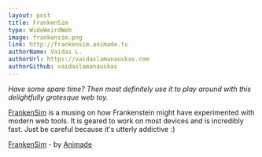 ```yaml
---
layout: post
title: FrankenSim
type: WideWeirdWeb
image: frankensim.png
link: http://frankensim.animade.tv
authorName: Vaidas L.
authorUrl: https://vaidaslamanauskas.com
authorGithub: vaidaslamanauskas
---
```


_Have some spare time? Then most definitely use it to play around with this delightfully grotesque web toy._

[FrankenSim](http://frankensim.animade.tv) is a musing on how Frankenstein might have experimented with modern web tools. It is geared to work on most devices and is incredibly fast. Just be careful because it's utterly addictive :)

[FrankenSim](http://frankensim.animade.tv) - by [Animade](http://animade.tv)
